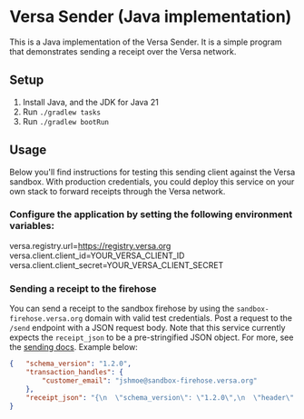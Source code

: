 # Versa Sender (Java implementation)

This is a Java implementation of the Versa Sender. It is a simple program that demonstrates sending a receipt over the Versa network.

## Setup

1. Install Java, and the JDK for Java 21
2. Run `./gradlew tasks`
3. Run `./gradlew bootRun`

## Usage
Below you'll find instructions for testing this sending client against the Versa sandbox. With production credentials, you could deploy this service on your own stack to forward receipts through the Versa network.

### Configure the application by setting the following environment variables:
versa.registry.url=https://registry.versa.org
versa.client.client_id=YOUR_VERSA_CLIENT_ID
versa.client.client_secret=YOUR_VERSA_CLIENT_SECRET

### Sending a receipt to the firehose

You can send a receipt to the sandbox firehose by using the `sandbox-firehose.versa.org` domain with valid test credentials. Post a request to the `/send` endpoint with a JSON request body. Note that this service currently expects the `receipt_json` to be a pre-stringified JSON object. For more, see the [sending docs](https://docs.versa.org/sending). Example below:

```json
{   "schema_version": "1.2.0",
    "transaction_handles": {
        "customer_email": "jshmoe@sandbox-firehose.versa.org"
    },
    "receipt_json": "{\n  \"schema_version\": \"1.2.0\",\n  \"header\": {\n    \"invoice_number\": \"auth_1MzFN1K8F4fqH0lBmFq8CjbU\",\n    \"currency\": \"usd\",\n    \"total\": 8069,\n    \"subtotal\": 7420,\n    \"paid\": 8069,\n    \"invoiced_at\": 1713295619,\n    \"mcc\": null,\n    \"third_party\": null,\n    \"customer\": null,\n    \"location\": null\n  },\n  \"itemization\": {\n    \"general\": null,\n    \"lodging\": null,\n    \"ecommerce\": null,\n    \"car_rental\": null,\n    \"transit_route\": null,\n    \"subscription\": {\n      \"subscription_items\": [\n        {\n          \"subscription_type\": \"recurring\",\n          \"description\": \"Starter monthly plan\",\n          \"subtotal\": 7420,\n          \"interval\": \"month\",\n          \"interval_count\": 1,\n          \"current_period_start\": 1679609767,\n          \"current_period_end\": 1682288167,\n          \"quantity\": 10,\n          \"unit_cost\": 742,\n          \"taxes\": [\n            {\n              \"amount\": 649,\n              \"rate\": 0.0875,\n              \"name\": \"Sales Tax\"\n            }\n          ],\n          \"metadata\": [],\n          \"adjustments\": []\n        }\n      ],\n      \"invoice_level_adjustments\": []\n    },\n    \"flight\": null\n  },\n  \"actions\": [\n    { \"name\": \"Manage Subscription\", \"url\": \"https://versa.org/\" },\n    { \"name\": \"Contact Support\", \"url\": \"https://versa.org/\" }\n  ],\n  \"payments\": null\n}"
}

```
